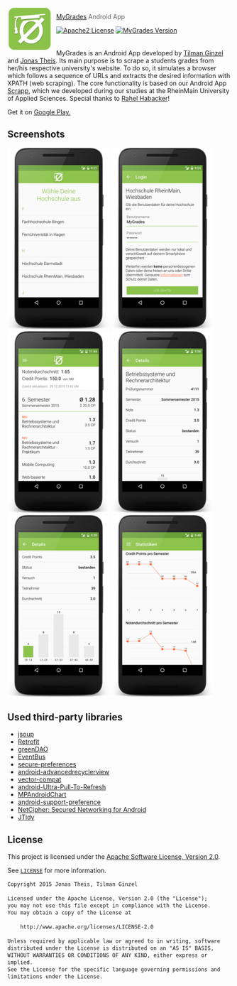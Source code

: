 <img src="assets/logo.png?raw=true" align="left" width="100px" height="100px"/>
<img align="left" width="0" height="100px" hspace="5"/>

> [MyGrades](https://mygrades.de/) Android App

[![Apache2 License](https://img.shields.io/badge/license-APACHE2-blue.svg?style=flat-square)](/LICENSE)
[![MyGrades Version](https://img.shields.io/badge/mygrades-1.0.9-8BC34A.svg?style=flat-square)](https://mygrades.de)
<br><br><br>
MyGrades is an Android App developed by [Tilman Ginzel](https://github.com/tilmanginzel) and [Jonas Theis](https://github.com/jonastheis). Its main purpose is to scrape a students grades from her/his respective university's website. To do so, it simulates a browser which follows a sequence of URLs and extracts the desired information with XPATH (web scraping). The core functionality is based on our Android App [Scrapp](https://github.com/tilmanginzel/scrapp), which we developed during our studies at the RheinMain University of Applied Sciences. Special thanks to [Rahel Habacker](https://github.com/RedHilarious)!

Get it on [Google Play.](https://play.google.com/store/apps/details?id=de.mygrades)

## Screenshots
<img src="assets/screen-start.jpg?raw=true" width="230px" />
<img src="assets/screen-login-filled.jpg?raw=true" width="230px" />
<img src="assets/screen-overview.jpg?raw=true" width="230px" />
<img src="assets/screen-detail1.jpg?raw=true" width="230px" />
<img src="assets/screen-detail2.jpg?raw=true" width="230px" />
<img src="assets/screen-statistics.jpg?raw=true" width="230px" />

## Used third-party libraries
* [jsoup](http://jsoup.org/)
* [Retrofit](http://square.github.io/retrofit/)
* [greenDAO](https://github.com/greenrobot/greenDAO)
* [EventBus](https://github.com/greenrobot/EventBus)
* [secure-preferences](https://github.com/scottyab/secure-preferences)
* [android-advancedrecyclerview](https://github.com/h6ah4i/android-advancedrecyclerview)
* [vector-compat](https://github.com/wnafee/vector-compat)
* [android-Ultra-Pull-To-Refresh](https://github.com/liaohuqiu/android-Ultra-Pull-To-Refresh)
* [MPAndroidChart](https://github.com/PhilJay/MPAndroidChart)
* [android-support-preference](https://github.com/consp1racy/android-support-preference)
* [NetCipher: Secured Networking for Android](https://github.com/guardianproject/NetCipher)
* [JTidy](http://jtidy.sourceforge.net/)

## License

This project is licensed under the [Apache Software License, Version 2.0](http://www.apache.org/licenses/LICENSE-2.0).

See [`LICENSE`](LICENSE) for more information.

    Copyright 2015 Jonas Theis, Tilman Ginzel

    Licensed under the Apache License, Version 2.0 (the "License");
    you may not use this file except in compliance with the License.
    You may obtain a copy of the License at

        http://www.apache.org/licenses/LICENSE-2.0

    Unless required by applicable law or agreed to in writing, software
    distributed under the License is distributed on an "AS IS" BASIS,
    WITHOUT WARRANTIES OR CONDITIONS OF ANY KIND, either express or implied.
    See the License for the specific language governing permissions and
    limitations under the License.
